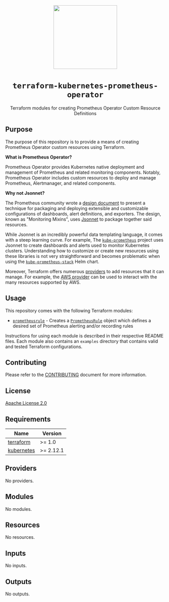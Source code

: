 <div align="center">
  <a href="https://github.com/mongodb-devprod-infrastructure/terraform-kubernetes-prometheus-operator">
    <img src="https://user-images.githubusercontent.com/2184329/145092072-d669fd86-de77-427e-aa78-7bc14e0bf531.png" width="200">
  </a>
  <h1>
    <code>terraform-kubernetes-prometheus-operator</code>
  </h1>
  <p>Terraform modules for creating Prometheus Operator Custom Resource Definitions</p>
</div>

## Purpose

The purpose of this repository is to provide a means of creating Prometheus Operator custom resources using Terraform.

**What is Prometheus Operator?**

Prometheus Operator provides Kubernetes native deployment and management of Prometheus and related monitoring components. Notably, Prometheus Operator includes custom resources to deploy and manage Prometheus, Alertmanager, and related components.

**Why not Jsonnet?**

The Prometheus community wrote a [design document](https://github.com/monitoring-mixins/docs/blob/master/design.pdf) to present a technique for packaging and deploying extensible and customizable configurations of dashboards, alert definitions, and exporters. The design, known as "Monitoring Mixins", uses [Jsonnet](https://jsonnet.org/) to package together said resources.

While Jsonnet is an incredibly powerful data templating language, it comes with a steep learning curve. For example, The [`kube-prometheus`](https://github.com/prometheus-operator/kube-prometheus) project uses Jsonnet to create dashboards and alerts used to monitor Kubernetes clusters. Understanding how to customize or create new resources using these libraries is not very straightforward and becomes problematic when using the [`kube-prometheus-stack`](https://github.com/prometheus-community/helm-charts/tree/main/charts/kube-prometheus-stack) Helm chart.

Moreover, Terraform offers numerous [providers](https://registry.terraform.io/) to add resources that it can manage. For example, the [AWS provider](https://registry.terraform.io/providers/hashicorp/aws/latest/docs) can be used to interact with the many resources supported by AWS.

## Usage

This repository comes with the following Terraform modules:

- [`prometheusrule`](modules/prometheusrule) - Creates a [`PrometheusRule`](https://github.com/prometheus-operator/prometheus-operator/blob/main/jsonnet/prometheus-operator/prometheusrules-crd.json) object which defines a desired set of Prometheus alerting and/or recording rules

Instructions for using each module is described in their respective README files. Each module also contains an `examples` directory that contains valid and tested Terraform configurations.

## Contributing

Please refer to the [CONTRIBUTING](docs/CONTRIBUTING.md) document for more information.

## License

[Apache License 2.0](LICENSE)

<!-- prettier-ignore-start -->
<!-- BEGIN_TF_DOCS -->
## Requirements

| Name | Version |
|------|---------|
| <a name="requirement_terraform"></a> [terraform](#requirement\_terraform) | >= 1.0 |
| <a name="requirement_kubernetes"></a> [kubernetes](#requirement\_kubernetes) | >= 2.12.1 |

## Providers

No providers.

## Modules

No modules.

## Resources

No resources.

## Inputs

No inputs.

## Outputs

No outputs.
<!-- END_TF_DOCS -->
<!-- prettier-ignore-end -->
